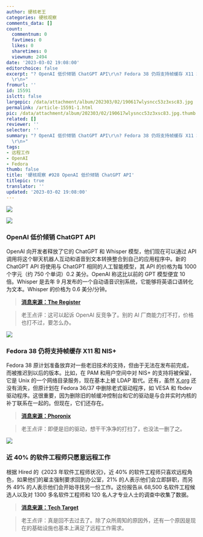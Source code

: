 ```yaml
---
author: 硬核老王
categories: 硬核观察
comments_data: []
count:
  commentnum: 0
  favtimes: 0
  likes: 0
  sharetimes: 0
  viewnum: 2494
date: '2023-03-02 19:08:00'
editorchoice: false
excerpt: "? OpenAI 低价倾销 ChatGPT API\r\n? Fedora 38 仍将支持帧缓存 X11 和 NIS+\r\n? 近 40% 的软件工程师只愿意远程工作\r\n»
  \r\n»"
fromurl: ''
id: 15591
islctt: false
largepic: /data/attachment/album/202303/02/190617wlysncc53z3xsc83.jpg
permalink: /article-15591-1.html
pic: /data/attachment/album/202303/02/190617wlysncc53z3xsc83.jpg.thumb.jpg
related: []
reviewer: ''
selector: ''
summary: "? OpenAI 低价倾销 ChatGPT API\r\n? Fedora 38 仍将支持帧缓存 X11 和 NIS+\r\n? 近 40% 的软件工程师只愿意远程工作\r\n»
  \r\n»"
tags:
- 远程工作
- OpenAI
- Fedora
thumb: false
title: '硬核观察 #928 OpenAI 低价倾销 ChatGPT API'
titlepic: true
translator: ''
updated: '2023-03-02 19:08:00'
---
```


![](/data/attachment/album/202303/02/190617wlysncc53z3xsc83.jpg)


![](/data/attachment/album/202303/02/190627k7qq4cgq9r97araq.jpg)


### OpenAI 低价倾销 ChatGPT API


OpenAI 向开发者释放了它的 ChatGPT 和 Whisper 模型，他们现在可以通过 API 调用将这个聊天机器人互动和语音到文本转换整合到自己的应用程序中。新的 ChatGPT API 将使用与 ChatGPT 相同的人工智能模型，其 API 的价格为每 1000 个字元（约 750 个单词）0.2 美分。OpenAI 称这比以前的 GPT 模型便宜 10 倍。Whisper 是去年 9 月发布的一个自动语音识别系统，它能够将英语口语转化为文本。Whisper 的价格为 0.6 美分/分钟。



> 
> **[消息来源：The Register](https://www.theregister.com/2023/03/02/openai_api_chatgpt_whisper/)**
> 
> 
> 



> 
> 老王点评：这可以起诉 OpenAI 反竞争了。别的 AI 厂商能力打不打，价格也打不过，要怎么办。
> 
> 
> 


![](/data/attachment/album/202303/02/190645q8odlpgrcj8oglfj.jpg)


### Fedora 38 仍将支持帧缓存 X11 和 NIS+


Fedora 38 原计划准备放弃对一些老旧技术的支持，但由于无法在发布前完成，而被推迟到以后的版本。比如，在 PAM 和用户空间中对 NIS+ 的支持将被保留，它是 Unix 的一个网络目录服务，现在基本上被 LDAP 取代。还有，虽然 [X.org](http://x.org/) 还没有消失，但原计划在 Fedora 36/37 中删除老式驱动程序，如 VESA 和 fbdev 驱动程序。这很重要，因为删除旧的帧缓冲控制台和它的驱动是与合并实时内核的补丁联系在一起的。但现在，它们还存在。



> 
> **[消息来源：Phoronix](https://www.phoronix.com/news/Fedora-38-Incomplete-Changes)**
> 
> 
> 



> 
> 老王点评：即便是旧的驱动，想干干净净的打扫了，也没法一删了之。
> 
> 
> 


![](/data/attachment/album/202303/02/190755k55jtax4oiqprprc.jpg)


### 近 40% 的软件工程师只愿意远程工作


根据 Hired 的《2023 年软件工程师状况》，近 40% 的软件工程师只喜欢远程角色，如果他们的雇主强制要求回到办公室，21% 的人表示他们会立即辞职，而另外 49% 的人表示他们会开始寻找另一份工作。这份报告从 68,500 名软件工程候选人以及对 1300 多名软件工程师和 120 名人才专业人士的调查中收集了数据。



> 
> **[消息来源：Tech Target](https://www.techtarget.com/searchhrsoftware/news/365531979/Nearly-40-of-software-engineers-will-only-work-remotely)**
> 
> 
> 



> 
> 老王点评：真是回不去过去了。除了众所周知的原因外，还有一个原因是现在的基础设施也基本上满足了远程工作需求。
> 
> 
>
